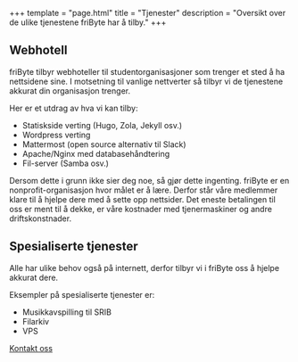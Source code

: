 +++
template = "page.html"
title = "Tjenester"
description = "Oversikt over de ulike tjenestene friByte har å tilby." 
+++

## Webhotell
friByte tilbyr webhoteller til studentorganisasjoner som trenger et sted å ha nettsidene sine. I motsetning til vanlige nettverter så tilbyr vi de tjenestene akkurat din organisasjon trenger. 

Her er et utdrag av hva vi kan tilby:

- Statiskside verting (Hugo, Zola, Jekyll osv.)
- Wordpress verting
- Mattermost (open source alternativ til Slack)
- Apache/Nginx med databasehåndtering
- Fil-server (Samba osv.)

Dersom dette i grunn ikke sier deg noe, så gjør dette ingenting. friByte er en nonprofit-organisasjon hvor målet er å lære. Derfor står våre medlemmer klare til å hjelpe dere med å sette opp nettsider. Det eneste betalingen til oss er ment til å dekke, er våre kostnader med tjenermaskiner og andre driftskonstnader. 

## Spesialiserte tjenester
Alle har ulike behov også på internett, derfor tilbyr vi i friByte oss å hjelpe akkurat dere. 

Eksempler på spesialiserte tjenester er:
- Musikkavspilling til SRIB
- Filarkiv
- VPS

<div class="button-container center">
    <a href="mailto:{{ config.extra.email_general }}?subject=Forespørsel&body=Kjære friByte," class="btn primary center underscore">Kontakt oss</a>
</div>
